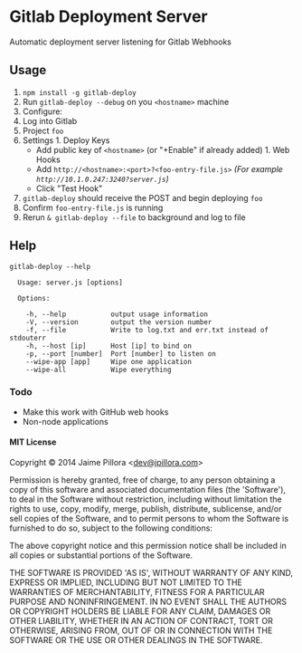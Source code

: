 Gitlab Deployment Server
==============

Automatic deployment server listening for Gitlab Webhooks

## Usage

1. `npm install -g gitlab-deploy`
1. Run `gitlab-deploy --debug` on you `<hostname>` machine
1. Configure:
  1. Log into Gitlab
  1. Project `foo`
  1. Settings
    1. Deploy Keys
      * Add public key of `<hostname>` (or "+Enable" if already added)
    1. Web Hooks
      * Add `http://<hostname>:<port>?<foo-entry-file.js>` *(For example `http://10.1.0.247:3240?server.js`)*
      * Click "Test Hook"
1. `gitlab-deploy` should receive the POST and begin deploying `foo`
1. Confirm `foo-entry-file.js` is running
1. Rerun `& gitlab-deploy --file` to background and log to file

## Help

```
gitlab-deploy --help
```
```
  Usage: server.js [options]

  Options:

    -h, --help           output usage information
    -V, --version        output the version number
    -f, --file           Write to log.txt and err.txt instead of stdouterr
    -h, --host [ip]      Host [ip] to bind on
    -p, --port [number]  Port [number] to listen on
    --wipe-app [app]     Wipe one application
    --wipe-all           Wipe everything
```

### Todo

* Make this work with GitHub web hooks
* Non-node applications

#### MIT License

Copyright © 2014 Jaime Pillora &lt;dev@jpillora.com&gt;

Permission is hereby granted, free of charge, to any person obtaining
a copy of this software and associated documentation files (the
'Software'), to deal in the Software without restriction, including
without limitation the rights to use, copy, modify, merge, publish,
distribute, sublicense, and/or sell copies of the Software, and to
permit persons to whom the Software is furnished to do so, subject to
the following conditions:

The above copyright notice and this permission notice shall be
included in all copies or substantial portions of the Software.

THE SOFTWARE IS PROVIDED 'AS IS', WITHOUT WARRANTY OF ANY KIND,
EXPRESS OR IMPLIED, INCLUDING BUT NOT LIMITED TO THE WARRANTIES OF
MERCHANTABILITY, FITNESS FOR A PARTICULAR PURPOSE AND NONINFRINGEMENT.
IN NO EVENT SHALL THE AUTHORS OR COPYRIGHT HOLDERS BE LIABLE FOR ANY
CLAIM, DAMAGES OR OTHER LIABILITY, WHETHER IN AN ACTION OF CONTRACT,
TORT OR OTHERWISE, ARISING FROM, OUT OF OR IN CONNECTION WITH THE
SOFTWARE OR THE USE OR OTHER DEALINGS IN THE SOFTWARE.


